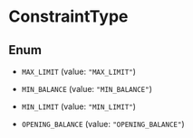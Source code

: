 
# ConstraintType

## Enum


* `MAX_LIMIT` (value: `"MAX_LIMIT"`)

* `MIN_BALANCE` (value: `"MIN_BALANCE"`)

* `MIN_LIMIT` (value: `"MIN_LIMIT"`)

* `OPENING_BALANCE` (value: `"OPENING_BALANCE"`)



